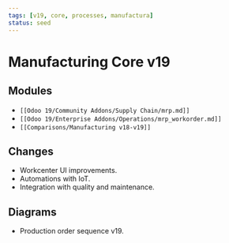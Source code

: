 ```yaml
---
tags: [v19, core, processes, manufactura]
status: seed
---
```

# Manufacturing Core v19

## Modules
- `[[Odoo 19/Community Addons/Supply Chain/mrp.md]]`
- `[[Odoo 19/Enterprise Addons/Operations/mrp_workorder.md]]`
- `[[Comparisons/Manufacturing v18-v19]]`

## Changes
- Workcenter UI improvements.
- Automations with IoT.
- Integration with quality and maintenance.

## Diagrams
- Production order sequence v19.




